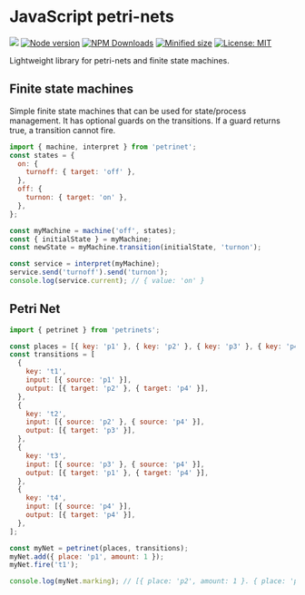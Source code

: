 # JavaScript petri-nets

![](https://github.com/kevtiq/petrinets/workflows/test/badge.svg)
[![Node version](https://img.shields.io/npm/v/pubbel.svg?style=flat)](https://www.npmjs.com/package/petrinets)
[![NPM Downloads](https://img.shields.io/npm/dm/pubbel.svg?style=flat)](https://www.npmjs.com/package/petrinets)
[![Minified size](https://img.shields.io/bundlephobia/min/pubbel?label=minified)](https://www.npmjs.com/package/petrinets)
[![License: MIT](https://img.shields.io/badge/License-MIT-yellow.svg)](https://opensource.org/licenses/MIT)

Lightweight library for petri-nets and finite state machines.

## Finite state machines

Simple finite state machines that can be used for state/process management. It has optional guards on the transitions. If a guard returns true, a transition cannot fire.

```js
import { machine, interpret } from 'petrinet';
const states = {
  on: {
    turnoff: { target: 'off' },
  },
  off: {
    turnon: { target: 'on' },
  },
};

const myMachine = machine('off', states);
const { initialState } = myMachine;
const newState = myMachine.transition(initialState, 'turnon');

const service = interpret(myMachine);
service.send('turnoff').send('turnon');
console.log(service.current); // { value: 'on' }
```

## Petri Net

```js
import { petrinet } from 'petrinets';

const places = [{ key: 'p1' }, { key: 'p2' }, { key: 'p3' }, { key: 'p4' }];
const transitions = [
  {
    key: 't1',
    input: [{ source: 'p1' }],
    output: [{ target: 'p2' }, { target: 'p4' }],
  },
  {
    key: 't2',
    input: [{ source: 'p2' }, { source: 'p4' }],
    output: [{ target: 'p3' }],
  },
  {
    key: 't3',
    input: [{ source: 'p3' }, { source: 'p4' }],
    output: [{ target: 'p1' }, { target: 'p4' }],
  },
  {
    key: 't4',
    input: [{ source: 'p4' }],
    output: [{ target: 'p4' }],
  },
];

const myNet = petrinet(places, transitions);
myNet.add({ place: 'p1', amount: 1 });
myNet.fire('t1');

console.log(myNet.marking); // [{ place: 'p2', amount: 1 }. { place: 'p4', amount: 1 }]
```
